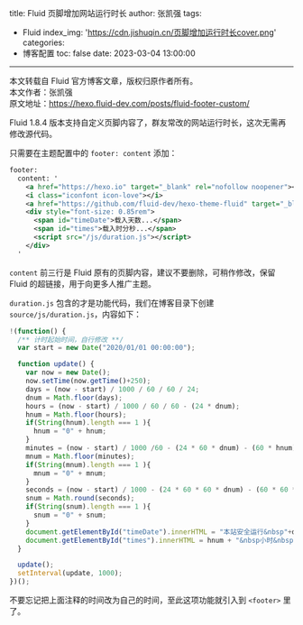 title: Fluid 页脚增加网站运行时长
author: 张凯强
tags:
  - Fluid
index_img: 'https://cdn.jishuqin.cn/页脚增加运行时长cover.png'
categories:
  - 博客配置
toc: false
date: 2023-03-04 13:00:00
---
<p class="note note-success">
本文转载自 Fluid 官方博客文章，版权归原作者所有。<br>
本文作者：张凯强<br>
原文地址：<a href="https://hexo.fluid-dev.com/posts/fluid-footer-custom/" target="_blank">https://hexo.fluid-dev.com/posts/fluid-footer-custom/</a>
</p>

Fluid 1.8.4 版本支持自定义页脚内容了，群友常改的网站运行时长，这次无需再修改源代码。

只需要在主题配置中的 `footer: content` 添加：

```xml
footer:
  content: '
    <a href="https://hexo.io" target="_blank" rel="nofollow noopener"><span>Hexo</span></a>
    <i class="iconfont icon-love"></i>
    <a href="https://github.com/fluid-dev/hexo-theme-fluid" target="_blank" rel="nofollow noopener"><span>Fluid</span></a>
    <div style="font-size: 0.85rem">
      <span id="timeDate">载入天数...</span>
      <span id="times">载入时分秒...</span>
      <script src="/js/duration.js"></script>
    </div>
  '
```

`content` 前三行是 Fluid 原有的页脚内容，建议不要删除，可稍作修改，保留 Fluid 的超链接，用于向更多人推广主题。

`duration.js` 包含的才是功能代码，我们在博客目录下创建 `source/js/duration.js`，内容如下：

```javascript
!(function() {
  /** 计时起始时间，自行修改 **/
  var start = new Date("2020/01/01 00:00:00");

  function update() {
    var now = new Date();
    now.setTime(now.getTime()+250);
    days = (now - start) / 1000 / 60 / 60 / 24;
    dnum = Math.floor(days);
    hours = (now - start) / 1000 / 60 / 60 - (24 * dnum);
    hnum = Math.floor(hours);
    if(String(hnum).length === 1 ){
      hnum = "0" + hnum;
    }
    minutes = (now - start) / 1000 /60 - (24 * 60 * dnum) - (60 * hnum);
    mnum = Math.floor(minutes);
    if(String(mnum).length === 1 ){
      mnum = "0" + mnum;
    }
    seconds = (now - start) / 1000 - (24 * 60 * 60 * dnum) - (60 * 60 * hnum) - (60 * mnum);
    snum = Math.round(seconds);
    if(String(snum).length === 1 ){
      snum = "0" + snum;
    }
    document.getElementById("timeDate").innerHTML = "本站安全运行&nbsp"+dnum+"&nbsp天";
    document.getElementById("times").innerHTML = hnum + "&nbsp小时&nbsp" + mnum + "&nbsp分&nbsp" + snum + "&nbsp秒";
  }

  update();
  setInterval(update, 1000);
})();
```

不要忘记把上面注释的时间改为自己的时间，至此这项功能就引入到 `<footer>` 里了。